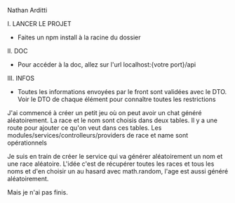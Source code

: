 Nathan Arditti

I. LANCER LE PROJET
- Faites un npm install à la racine du dossier

II. DOC
- Pour accéder à la doc, allez sur l'url localhost:{votre port}/api

III. INFOS
- Toutes les informations envoyées par le front sont validées avec le DTO. 
Voir le DTO de chaque élément pour connaître toutes les restrictions

J'ai commencé à créer un petit jeu où on peut avoir un chat généré aléatoirement.
La race et le nom sont choisis dans deux tables.
Il y a une route pour ajouter ce qu'on veut dans ces tables.
Les modules/services/controlleurs/providers de race et name sont opérationnels

Je suis en train de créer le service qui va générer aléatoirement un nom et une race aléatoire.
L'idée c'est de récupérer toutes les races et tous les noms et d'en choisir un au hasard avec math.random, l'age est aussi généré aléatoirement.

Mais je n'ai pas finis.

